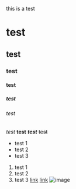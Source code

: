 this is a test
# test
## test
### test
#### test
##### test
###### test
*test*
**test**
***test***
~~test~~
- test 1
- test 2
- test 3
1. test 1
2. test 2
3. test 3
[link](http://example.com)
[link](http://example.com "title")
![image](https://i.kym-cdn.com/editorials/icons/original/000/013/605/fp5555.jpg "title")

